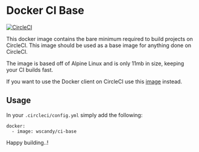 # Docker CI Base
[![CircleCI](https://circleci.com/gh/WsCandy/ci-base.svg?style=shield)](https://circleci.com/gh/WsCandy/ci-base)

This docker image contains the bare minimum required to build projects on CircleCI. This image should be used as a base image for anything done on CircleCI. 

The image is based off of Alpine Linux and is only 11mb in size, keeping your CI builds fast.

If you want to use the Docker client on CircleCI use this [image](https://github.com/WsCandy/ci-docker) instead.

## Usage

In your `.circleci/config.yml` simply add the following:

    docker:
      - image: wscandy/ci-base

Happy building..!